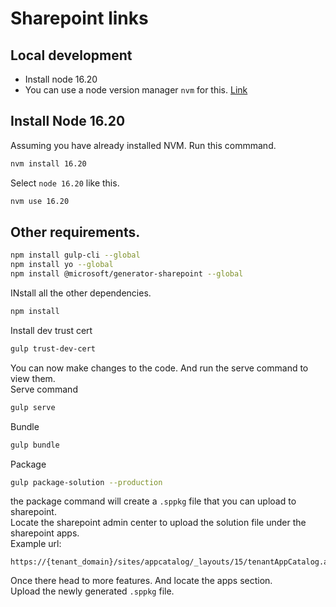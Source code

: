 # Sharepoint links
## Local development
- Install node 16.20
- You can use a node version manager `nvm` for this. [Link](https://github.com/nvm-sh/nvm)

## Install Node 16.20
Assuming you have already installed NVM. Run this commmand.
```bash
nvm install 16.20
```
Select `node 16.20` like this.
```bash
nvm use 16.20
```

## Other requirements.
```bash
npm install gulp-cli --global
npm install yo --global
npm install @microsoft/generator-sharepoint --global
```
INstall all the other dependencies.
```bash
npm install
```
Install dev trust cert
```bash
gulp trust-dev-cert
```
You can now make changes to the code. And run the serve command to view them.  
Serve command
```bash
gulp serve
```
Bundle
```bash
gulp bundle
```
Package
```bash
gulp package-solution --production
```
the package command will create a `.sppkg` file that you can upload to sharepoint.  
Locate the sharepoint admin center to upload the solution file under the sharepoint apps.  
Example url:
```
https://{tenant_domain}/sites/appcatalog/_layouts/15/tenantAppCatalog.aspx/manageApps
```
Once there head to more features. And locate the apps section.  
Upload the newly generated `.sppkg` file.
